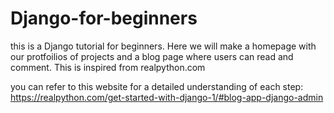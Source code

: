 # Django-for-beginners
this is a Django tutorial for beginners. Here we will make a homepage with our protfoilios of projects and a blog page where users can read and comment. 
This is inspired from realpython.com

you can refer to this website for a detailed understanding of each step:
https://realpython.com/get-started-with-django-1/#blog-app-django-admin
 
